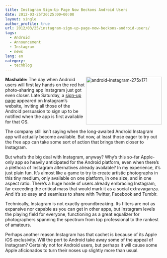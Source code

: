 ```yaml
---
title: Instagram Sign-Up Page Now Beckons Android Users
date: 2012-03-25T20:25:00+00:00
layout: single
author_profile: true
url: 2012/03/25/instagram-sign-up-page-now-beckons-android-users/
tags:
  - Android
  - Announcement
  - Instagram
  - news
lang: en
category: 
  - techblog
---
```

[<img title="android-instagram-275x171" border="0" alt="android-instagram-275x171" align="right" src="http://lh6.ggpht.com/-r1etv9dnm-g/T294JyL7UoI/AAAAAAAAFTw/CIqMH_dLu4Q/android-instagram-275x171_thumb.jpg?imgmax=800" width="244" height="153" />](http://lh5.ggpht.com/-DevrCx-qMnQ/T294FqZTNlI/AAAAAAAAFTo/3X81Z-wfjuA/s1600-h/android-instagram-275x171%25255B2%25255D.jpg)**Mashable:** The day when Android users will first lay hands on the red hot photo-sharing app Instagram just got even closer. Late Saturday, a [sign-up page](http://instagr.am/android/) appeared on Instagram’s website, inviting all those of the Android persuasion to sign up to be notified when the app is first available for that OS. 

The company still isn’t saying when the long-awaited Android Instagram app will actually become available. But now, at least those eager to try out the free app can take some sort of action that brings them closer to Instagram. 

But what’s the big deal with Instagram, anyway? Why’s this so-far Apple-only app so heavily anticipated for the Android platform, even when there’s a plethora of Instagram alternatives already available? In my experience, it’s just plain fun. It’s almost like a game to try to create artistic photographs in this tiny medium, only available on one platform, in one size, and in one aspect ratio. There’s a huge horde of users already embracing Instagram, far exceeding the critical mass that would mark it as a social extravaganza. And it’s so easy and seamless to share with Twitter, Facebook and Tumblr. 

Technically, Instagram is not exactly groundbreaking. Its filters are not as expansive nor capable as you can get in other apps, but Instagram levels the playing field for everyone, functioning as a great equalizer for photographers spanning the spectrum from top professional to the rankest of amateurs. 

Perhaps another reason Instagram has that cachet is because of its Apple iOS exclusivity. Will the port to Android take away some of the appeal of Instagram? Certainly not for Android users, but perhaps it will cause some Apple aficionados to turn their noses up slightly more than usual.